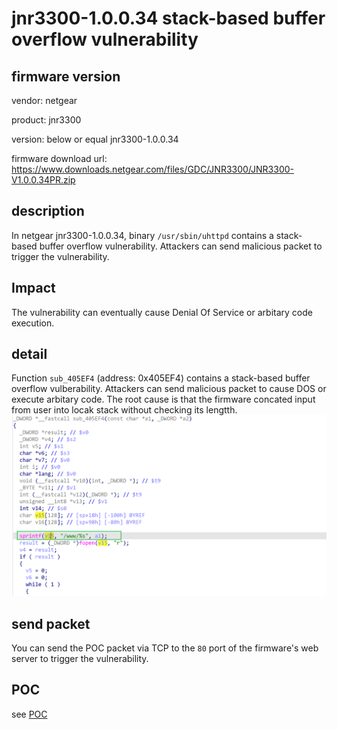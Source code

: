 # jnr3300-1.0.0.34 stack-based buffer overflow vulnerability
## firmware version
vendor: netgear

product: jnr3300

version: below or equal jnr3300-1.0.0.34

firmware download url: https://www.downloads.netgear.com/files/GDC/JNR3300/JNR3300-V1.0.0.34PR.zip

## description
In netgear jnr3300-1.0.0.34, binary `/usr/sbin/uhttpd` contains a stack-based buffer overflow vulnerability. Attackers can send malicious packet to trigger the vulnerability.

## Impact
The vulnerability can eventually cause Denial Of Service or arbitary code execution.

## detail
Function `sub_405EF4` (address: 0x405EF4) contains a stack-based buffer overflow vulberability. Attackers can send malicious packet to cause DOS or execute arbitary code. The root cause is that the firmware concated input from user into locak stack without checking its lengtth.
![alt text](image.png)

## send packet
You can send the POC packet via TCP to the `80` port of the firmware's web server to trigger the vulnerability.

## POC
see [POC](./poc)
